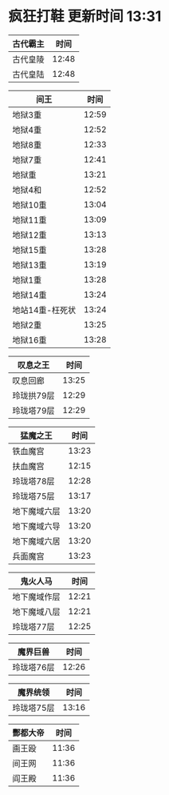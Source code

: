 # 疯狂打鞋 更新时间 13:31

| 古代霸主   | 时间    |
|--------|-------|
| 古代皇陵 | 12:48 |
| 古代皇陆 | 12:48 |

| 间王   | 时间    |
|--------|-------|
| 地狱3重 | 12:59 |
| 地狱4重 | 12:52 |
| 地狱8重 | 12:33 |
| 地狱7重 | 12:41 |
| 地狱重 | 13:21 |
| 地狱4和 | 12:52 |
| 地狱10重 | 13:04 |
| 地狱11重 | 13:09 |
| 地狱12重 | 13:13 |
| 地狱15重 | 13:28 |
| 地狱13重 | 13:19 |
| 地狱1重 | 13:28 |
| 地狱14重 | 13:24 |
| 地站14重-枉死状 | 13:24 |
| 地狱2重 | 13:25 |
| 地狱16重 | 13:28 |

| 叹息之王   | 时间    |
|--------|-------|
| 叹息回廊 | 13:25 |
| 玲珑拱79层 | 12:29 |
| 玲珑塔79层 | 12:29 |

| 猛魔之王   | 时间    |
|--------|-------|
| 铁血魔宫 | 13:23 |
| 扶血魔宫 | 12:15 |
| 玲珑塔78层 | 12:28 |
| 玲珑塔75层 | 13:17 |
| 地下魔域六层 | 13:20 |
| 地下魔域六导 | 13:20 |
| 地下魔域六居 | 13:20 |
| 兵面魔宫 | 13:23 |

| 鬼火人马   | 时间    |
|--------|-------|
| 地下魔域作层 | 12:21 |
| 地下魔域八层 | 12:21 |
| 玲珑塔77层 | 12:25 |

| 魔界巨兽   | 时间    |
|--------|-------|
| 玲珑塔76层 | 12:26 |

| 魔界统领   | 时间    |
|--------|-------|
| 玲珑塔75层 | 13:16 |

| 酆都大帝   | 时间    |
|--------|-------|
| 画王殴 | 11:36 |
| 间王网 | 11:36 |
| 阎王殿 | 11:36 |